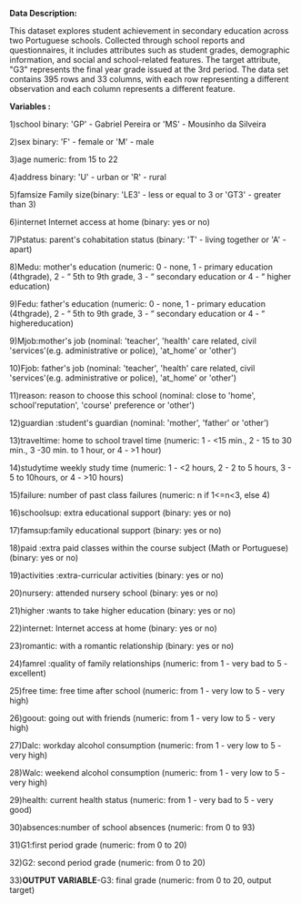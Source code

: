 **Data Description:**

This dataset explores student achievement in secondary education across two Portuguese
schools. Collected through school reports and questionnaires, it includes attributes such as
student grades, demographic information, and social and school-related features. The
target attribute, "G3" represents the final year grade issued at the 3rd period.
The data set contains 395 rows and 33 columns, with each row representing a
different observation and each column represents a different feature.

**Variables :**

1)school binary: 'GP' - Gabriel Pereira or 'MS' - Mousinho da Silveira

2)sex binary: 'F' - female or 'M' - male

3)age numeric: from 15 to 22

4)address binary: 'U' - urban or 'R' - rural

5)famsize Family size(binary: 'LE3' - less or equal to 3 or 'GT3' - greater than 3)

6)internet Internet access at home (binary: yes or no)

7)Pstatus: parent's cohabitation status (binary: 'T' - living together or 'A' - apart)

8)Medu: mother's education (numeric: 0 - none, 1 - primary education (4thgrade), 2 - “ 5th to 9th grade, 3 - “ secondary education or 4 - “ higher
education)

9)Fedu: father's education (numeric: 0 - none, 1 - primary education (4thgrade), 2 - “ 5th to 9th grade, 3 - “ secondary education or 4 - “ highereducation)

9)Mjob:mother's job (nominal: 'teacher', 'health' care related, civil 'services'(e.g. administrative or police), 'at_home' or 'other')

10)Fjob: father's job (nominal: 'teacher', 'health' care related, civil 'services'(e.g. administrative or police), 'at_home' or 'other')

11)reason: reason to choose this school (nominal: close to 'home', school'reputation', 'course' preference or 'other')

12)guardian :student's guardian (nominal: 'mother', 'father' or 'other’)

13)traveltime: home to school travel time (numeric: 1 - <15 min., 2 - 15 to 30 min., 3 -30 min. to 1 hour, or 4 - >1 hour)

14)studytime weekly study time (numeric: 1 - <2 hours, 2 - 2 to 5 hours, 3 - 5 to 10hours, or 4 - >10 hours)

15)failure: number of past class failures (numeric: n if 1<=n<3, else 4)

16)schoolsup: extra educational support (binary: yes or no)

17)famsup:family educational support (binary: yes or no)

18)paid :extra paid classes within the course subject (Math or Portuguese) (binary: yes or no)

19)activities :extra-curricular activities (binary: yes or no)

20)nursery: attended nursery school (binary: yes or no)

21)higher :wants to take higher education (binary: yes or no)

22)internet: Internet access at home (binary: yes or no)

23)romantic: with a romantic relationship (binary: yes or no)

24)famrel :quality of family relationships (numeric: from 1 - very bad to 5 - excellent)

25)free time: free time after school (numeric: from 1 - very low to 5 - very high)

26)goout: going out with friends (numeric: from 1 - very low to 5 - very high)

27)Dalc: workday alcohol consumption (numeric: from 1 - very low to 5 - very high)

28)Walc: weekend alcohol consumption (numeric: from 1 - very low to 5 - very high)

29)health: current health status (numeric: from 1 - very bad to 5 - very good)

30)absences:number of school absences (numeric: from 0 to 93)

31)G1:first period grade (numeric: from 0 to 20)

32)G2: second period grade (numeric: from 0 to 20)

33)**OUTPUT VARIABLE**-G3: final grade (numeric: from 0 to 20, output target)
